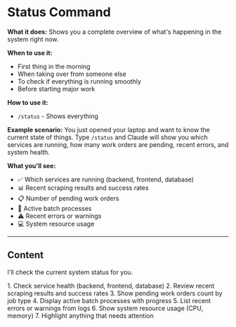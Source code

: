 # Status Command

**What it does:** Shows you a complete overview of what's happening in the system right now.

**When to use it:**
- First thing in the morning
- When taking over from someone else
- To check if everything is running smoothly
- Before starting major work

**How to use it:**
- `/status` - Shows everything

**Example scenario:** You just opened your laptop and want to know the current state of things. Type `/status` and Claude will show you which services are running, how many work orders are pending, recent errors, and system health.

**What you'll see:**
- ✅ Which services are running (backend, frontend, database)
- 📊 Recent scraping results and success rates
- 📋 Number of pending work orders
- 🔄 Active batch processes
- ⚠️ Recent errors or warnings
- 💻 System resource usage

---

## Content

I'll check the current system status for you.

<task>
1. Check service health (backend, frontend, database)
2. Review recent scraping results and success rates
3. Show pending work orders count by job type
4. Display active batch processes with progress
5. List recent errors or warnings from logs
6. Show system resource usage (CPU, memory)
7. Highlight anything that needs attention
</task>